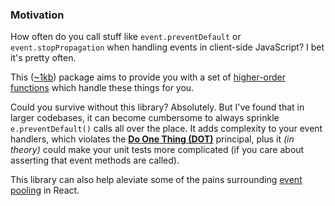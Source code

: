 ### Motivation

How often do you call stuff like `event.preventDefault` or `event.stopPropagation` when handling events in client-side JavaScript? I bet it's pretty often.

This ([~1kb](https://bundlephobia.com/result?p=browser-event-utils)) package aims to provide you with a set of [higher-order functions](https://eloquentjavascript.net/05_higher_order.html) which handle these things for you.

Could you survive without this library? Absolutely. But I've found that in larger codebases, it can become cumbersome to always sprinkle `e.preventDefault()` calls all over the place. It adds complexity to your event handlers, which violates the [**Do One Thing (DOT)**](https://en.wikipedia.org/wiki/Unix_philosophy#Do_One_Thing_and_Do_It_Well) principal, plus it _(in theory)_ could make your unit tests more complicated (if you care about asserting that event methods are called).

This library can also help aleviate some of the pains surrounding [event pooling](https://reactjs.org/docs/events.html#event-pooling) in React.
